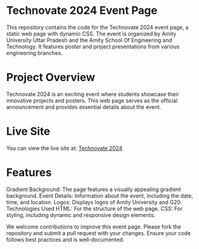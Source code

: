 # Technovate 2024 Event Page
This repository contains the code for the Technovate 2024 event page, a static web page with dynamic CSS. The event is organized by Amity University Uttar Pradesh and the Amity School Of Engineering and Technology. It features poster and project presentations from various engineering branches.

# Project Overview
Technovate 2024 is an exciting event where students showcase their innovative projects and posters. This web page serves as the official announcement and provides essential details about the event.

# Live Site
You can view the live site at: [Technovate 2024](https://amity.edu/aset/technovate2024/)

# Features
Gradient Background: The page features a visually appealing gradient background.
Event Details: Information about the event, including the date, time, and location.
Logos: Displays logos of Amity University and G20.
Technologies Used
HTML: For the structure of the web page.
CSS: For styling, including dynamic and responsive design elements.

We welcome contributions to improve this event page. Please fork the repository and submit a pull request with your changes. Ensure your code follows best practices and is well-documented.



